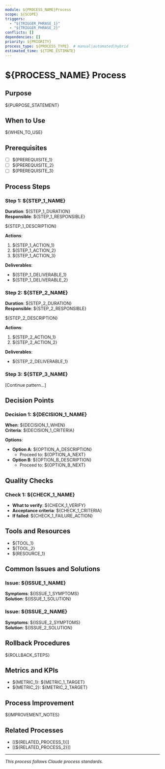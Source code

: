 ```yaml
---
module: ${PROCESS_NAME}Process
scope: ${SCOPE}
triggers: 
  - "${TRIGGER_PHRASE_1}"
  - "${TRIGGER_PHRASE_2}"
conflicts: []
dependencies: []
priority: ${PRIORITY}
process_type: ${PROCESS_TYPE}  # manual|automated|hybrid
estimated_time: ${TIME_ESTIMATE}
---
```


# ${PROCESS_NAME} Process

## Purpose
${PURPOSE_STATEMENT}

## When to Use
${WHEN_TO_USE}

## Prerequisites
- [ ] ${PREREQUISITE_1}
- [ ] ${PREREQUISITE_2}
- [ ] ${PREREQUISITE_3}

## Process Steps

### Step 1: ${STEP_1_NAME}
**Duration**: ${STEP_1_DURATION}  
**Responsible**: ${STEP_1_RESPONSIBLE}

${STEP_1_DESCRIPTION}

**Actions**:
1. ${STEP_1_ACTION_1}
2. ${STEP_1_ACTION_2}
3. ${STEP_1_ACTION_3}

**Deliverables**:
- ${STEP_1_DELIVERABLE_1}
- ${STEP_1_DELIVERABLE_2}

### Step 2: ${STEP_2_NAME}
**Duration**: ${STEP_2_DURATION}  
**Responsible**: ${STEP_2_RESPONSIBLE}

${STEP_2_DESCRIPTION}

**Actions**:
1. ${STEP_2_ACTION_1}
2. ${STEP_2_ACTION_2}

**Deliverables**:
- ${STEP_2_DELIVERABLE_1}

### Step 3: ${STEP_3_NAME}
[Continue pattern...]

## Decision Points

### Decision 1: ${DECISION_1_NAME}
**When**: ${DECISION_1_WHEN}  
**Criteria**: ${DECISION_1_CRITERIA}

**Options**:
- **Option A**: ${OPTION_A_DESCRIPTION}
  - Proceed to: ${OPTION_A_NEXT}
- **Option B**: ${OPTION_B_DESCRIPTION}
  - Proceed to: ${OPTION_B_NEXT}

## Quality Checks

### Check 1: ${CHECK_1_NAME}
- **What to verify**: ${CHECK_1_VERIFY}
- **Acceptance criteria**: ${CHECK_1_CRITERIA}
- **If failed**: ${CHECK_1_FAILURE_ACTION}

## Tools and Resources
- ${TOOL_1}
- ${TOOL_2}
- ${RESOURCE_1}

## Common Issues and Solutions

### Issue: ${ISSUE_1_NAME}
**Symptoms**: ${ISSUE_1_SYMPTOMS}  
**Solution**: ${ISSUE_1_SOLUTION}

### Issue: ${ISSUE_2_NAME}
**Symptoms**: ${ISSUE_2_SYMPTOMS}  
**Solution**: ${ISSUE_2_SOLUTION}

## Rollback Procedures
${ROLLBACK_STEPS}

## Metrics and KPIs
- ${METRIC_1}: ${METRIC_1_TARGET}
- ${METRIC_2}: ${METRIC_2_TARGET}

## Process Improvement
${IMPROVEMENT_NOTES}

## Related Processes
- [[${RELATED_PROCESS_1}]]
- [[${RELATED_PROCESS_2}]]

---

*This process follows Claude process standards.*